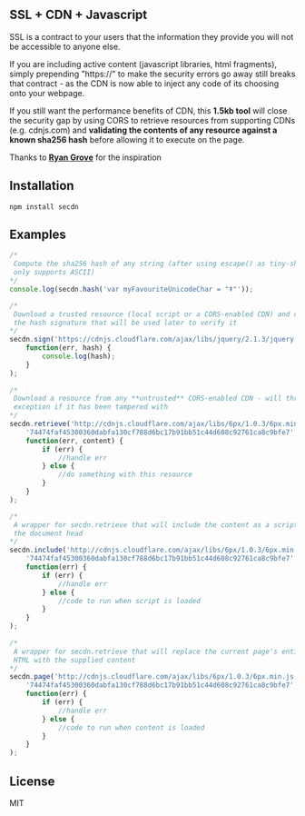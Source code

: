 ## SSL + CDN + Javascript

SSL is a contract to your users that the information they provide you will not be accessible to anyone else.

If you are including active content (javascript libraries, html fragments), simply prepending "https://" to make the security errors go away still breaks that contract - as the CDN is now able to inject any code of its choosing onto your webpage.

If you still want the performance benefits of CDN, this **1.5kb tool** will close the security gap by using CORS to retrieve resources from supporting CDNs (e.g. cdnjs.com) and **validating the contents of any resource against a known sha256 hash** before allowing it to execute on the page.

Thanks to __[Ryan Grove](http://wonko.com/post/javascript-ssl-cdn)__ for the inspiration

## Installation

```
npm install secdn
```

## Examples

```js
/*
 Compute the sha256 hash of any string (after using escape() as tiny-sha256 
 only supports ASCII)
*/
console.log(secdn.hash('var myFavouriteUnicodeChar = "ǂ"'));

/*
 Download a trusted resource (local script or a CORS-enabled CDN) and compute 
 the hash signature that will be used later to verify it
*/
secdn.sign('https://cdnjs.cloudflare.com/ajax/libs/jquery/2.1.3/jquery.min.js', 
	function(err, hash) {
		console.log(hash);
	}
);
	
/*
 Download a resource from any **untrusted** CORS-enabled CDN - will throw an 
 exception if it has been tampered with
*/
secdn.retrieve('http://cdnjs.cloudflare.com/ajax/libs/6px/1.0.3/6px.min.js', 
	'74474faf45300360dabfa130cf788d6bc17b91bb51c44d608c92761ca8c9bfe7', 
	function(err, content) {
		if (err) {
			//handle err
		} else {
			//do something with this resource
		}
	}
);

/*
 A wrapper for secdn.retrieve that will include the content as a script in 
 the document head
*/
secdn.include('http://cdnjs.cloudflare.com/ajax/libs/6px/1.0.3/6px.min.js', 
	'74474faf45300360dabfa130cf788d6bc17b91bb51c44d608c92761ca8c9bfe7',
	function(err) { 
		if (err) {
			//handle err
		} else {
			//code to run when script is loaded
		}
	}
);
	
/*
 A wrapper for secdn.retrieve that will replace the current page's entire 
 HTML with the supplied content
*/
secdn.page('http://cdnjs.cloudflare.com/ajax/libs/6px/1.0.3/6px.min.js', 
	'74474faf45300360dabfa130cf788d6bc17b91bb51c44d608c92761ca8c9bfe7',
	function(err) { 
		if (err) {
			//handle err
		} else {
			//code to run when content is loaded
		}
	}
);
```

## License

MIT